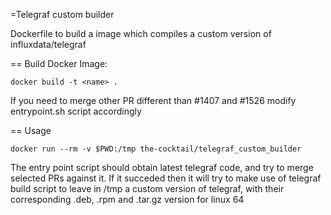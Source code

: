 =Telegraf custom builder

Dockerfile to build a image which compiles a custom version of influxdata/telegraf

== Build Docker Image:

```
docker build -t <name> .
```

If you need to merge other PR different than #1407 and #1526 modify entrypoint.sh script accordingly

== Usage

```
docker run --rm -v $PWD:/tmp the-cocktail/telegraf_custom_builder
```

The entry point script should obtain latest telegraf code, and try to merge selected PRs against it. If it succeded then it will try to make use of telegraf build script to leave in /tmp a custom version of telegraf, with their corresponding .deb, .rpm and .tar.gz version for linux 64

